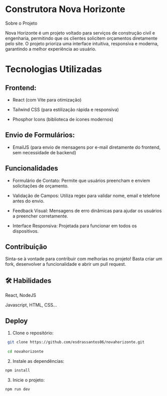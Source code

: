 # Construtora Nova Horizonte

Sobre o Projeto

Nova Horizonte é um projeto voltado para serviços de construção civil e engenharia, permitindo que os clientes solicitem orçamentos diretamente pelo site. O projeto prioriza uma interface intuitiva, responsiva e moderna, garantindo a melhor experiência ao usuário.

# Tecnologias Utilizadas

## Frontend:

- React (com Vite para otimização)

- Tailwind CSS (para estilização rápida e responsiva)

- Phosphor Icons (biblioteca de ícones modernos)

## Envio de Formulários:

- EmailJS (para envio de mensagens por e-mail diretamente do frontend, sem necessidade de backend)

## Funcionalidades

- Formulário de Contato: Permite que usuários preencham e enviem solicitações de orçamento.

- Validação de Campos: Utiliza regex para validar nome, email e telefone antes do envio.

- Feedback Visual: Mensagens de erro dinâmicas para ajudar os usuários a preencher corretamente.

- Interface Responsiva: Projetada para funcionar em todos os dispositivos.

## Contribuição

Sinta-se à vontade para contribuir com melhorias no projeto! Basta criar um fork, desenvolver a funcionalidade e abrir um pull request.

## 🛠 Habilidades

React, NodeJS

Javascript, HTML, CSS...

## Deploy

1. Clone o repositório:

```bash
 git clone https://github.com/esdrassantos06/novahorizonte.git
 
 cd novahorizonte

```

2. Instale as dependências:

```bash
npm install

```

3. Inicie o projeto:

```bash
npm run dev

```
